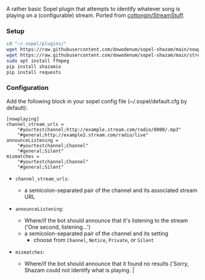 A rather basic Sopel plugin that attempts to identify whatever song is
playing on a (configurable) stream.
Ported from [cottongin/StreamStuff](https://github.com/cottongin/StreamStuff).

### Setup

```bash
cd "~/.sopel/plugins/"
wget https://raw.githubusercontent.com/dowodenum/sopel-shazam/main/nowplaying.py
wget https://raw.githubusercontent.com/dowodenum/sopel-shazam/main/streamscrobbler.py
sudo apt install ffmpeg
pip install shazamio
pip install requests
```

### Configuration

Add the following block in your sopel config file (~/.sopel/default.cfg by default):
```
[nowplaying]
channel_stream_urls =
	"#yourtestchannel;http://example.stream.com/radio/8000/.mp3"
	"#general;http://example2.stream.com/radio/live"
announceListening = 
	"#yourtestchannel;Channel"
	"#general;Silent"
mismatches =
	"#yourtestchannel;Channel"
	"#general;Silent"
```
- `channel_stream_urls`:
  - a semicolon-separated pair of the channel and its associated stream URL

- `announceListening`:
  - Where/if the bot should announce that it's listening to the stream ('One second, listening...')
  - a semicolon-separated pair of the channel and its setting
    - choose from `Channel`, `Notice`, `Private`, or `Silent`
- `mismatches`:
  - Where/if the bot should announce that it found no results ('Sorry, Shazam could not identify what is playing. | <title>')
  - a semicolon-separated pair of the channel and its setting
    - choose from `Channel`, `Notice`, `Private`, or `Silent`

### Usage

From the IRC channel you configured in the last step (adjust from `.` to your bot's configured prefix):
```
<you> /msg bot .load nowplaying
<you> .np
<bot> One second, listening...
<bot> 🎵 Now Playing: A Song by Some Artist | via Shazam
```
